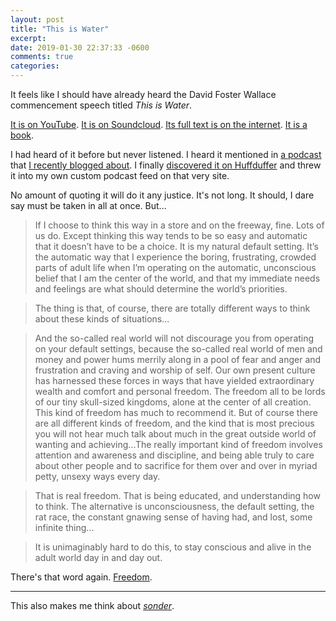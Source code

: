 ```yaml
---
layout: post
title: "This is Water"
excerpt: 
date: 2019-01-30 22:37:33 -0600
comments: true
categories: 
---
```


It feels like I should have already heard the David Foster Wallace commencement speech titled _This is Water_.

[It is on YouTube](https://www.youtube.com/watch?v=ms2BvRbjOYo). [It is on Soundcloud](https://soundcloud.com/brainpicker/david-foster-wallace-this-is-water-1). [Its full text is on the internet](https://fs.blog/2012/04/david-foster-wallace-this-is-water/). [It is a book](https://www.amazon.com/gp/product/0316068225/).

I had heard of it before but never listened. I heard it mentioned in [a podcast](https://peterattiamd.com/samharris/) that [I recently blogged about]({{site.url}}/2019/01/13/web-log/). I finally [discovered it on Huffduffer](https://huffduffer.com/dealingwith/521075) and threw it into my own custom podcast feed on that very site.

No amount of quoting it will do it any justice. It's not long. It should, I dare say must be taken in all at once. But...

> If I choose to think this way in a store and on the freeway, fine. Lots of us do. Except thinking this way tends to be so easy and automatic that it doesn’t have to be a choice. It is my natural default setting. It’s the automatic way that I experience the boring, frustrating, crowded parts of adult life when I’m operating on the automatic, unconscious belief that I am the center of the world, and that my immediate needs and feelings are what should determine the world’s priorities.

> The thing is that, of course, there are totally different ways to think about these kinds of situations...

> And the so-called real world will not discourage you from operating on your default settings, because the so-called real world of men and money and power hums merrily along in a pool of fear and anger and frustration and craving and worship of self. Our own present culture has harnessed these forces in ways that have yielded extraordinary wealth and comfort and personal freedom. The freedom all to be lords of our tiny skull-sized kingdoms, alone at the center of all creation. This kind of freedom has much to recommend it. But of course there are all different kinds of freedom, and the kind that is most precious you will not hear much talk about much in the great outside world of wanting and achieving...The really important kind of freedom involves attention and awareness and discipline, and being able truly to care about other people and to sacrifice for them over and over in myriad petty, unsexy ways every day.

> That is real freedom. That is being educated, and understanding how to think. The alternative is unconsciousness, the default setting, the rat race, the constant gnawing sense of having had, and lost, some infinite thing...

> It is unimaginably hard to do this, to stay conscious and alive in the adult world day in and day out.

There's that word again. [Freedom]({{site.url}}/2018/12/30/freedom/).

---

This also makes me think about _[sonder]({{site.url}}/2014/06/26/sonder/)_.
